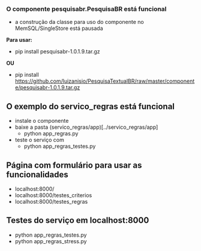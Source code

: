 ### O componente pesquisabr.PesquisaBR está funcional

- a construção da classe para uso do componente no MemSQL/SingleStore está pausada

**Para usar:**
- pip install pesquisabr-1.0.1.9.tar.gz

**OU**
- pip install https://github.com/luizanisio/PesquisaTextualBR/raw/master/componente/pesquisabr-1.0.1.9.tar.gz

## O exemplo do servico_regras está funcional

- instale o componente
- baixe a pasta (servico_regras/app)[../servico_regras/app]
  - python app_regras.py 
- teste o serviço com
  - python app_regras_testes.py 

## Página com formulário para usar as funcionalidades 

- localhost:8000/
- localhost:8000/testes_criterios
- localhost:8000/testes_regras

## Testes do serviço em localhost:8000

- python app_regras_testes.py
- python app_regras_stress.py
